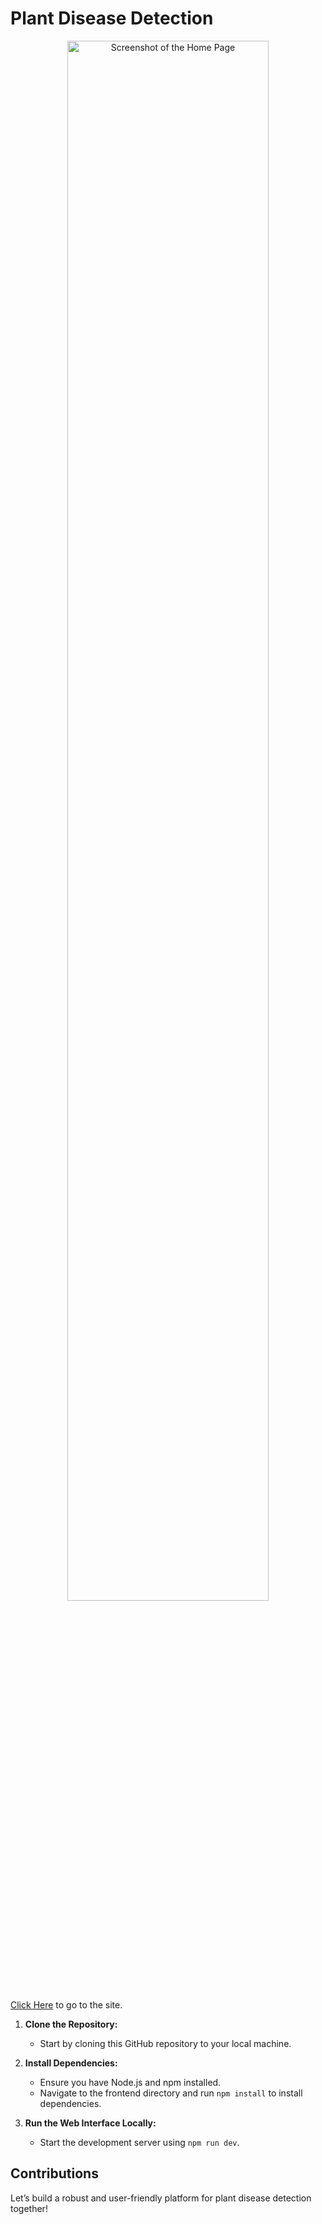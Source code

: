 # Plant Disease Detection 
<p align="center">
 <img src=https://github.com/luanvenancio/plant-disease-detection/assets/9398249/0183486f-666b-4947-b52e-5c7311483df8 alt="Screenshot of the Home Page" width="80%"/>
</p>


[Click Here](https://plant-disease-detection-two.vercel.app/) to go to the site.

1. **Clone the Repository:**
    - Start by cloning this GitHub repository to your local machine.
2. **Install Dependencies:**
    - Ensure you have Node.js and npm installed.
    - Navigate to the frontend directory and run `npm install` to install dependencies.

3. **Run the Web Interface Locally:**
    - Start the development server using `npm run dev`.

## Contributions
 Let’s build a robust and user-friendly platform for plant disease detection together!
